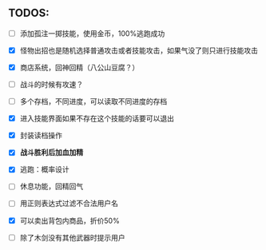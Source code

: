 ## TODOS:

- [ ] 添加孤注一掷技能，使用金币，100%逃跑成功

- [x] 怪物出招也是随机选择普通攻击或者技能攻击，如果气没了则只进行技能攻击

- [x] 商店系统，回神回精（八公山豆腐？）

- [ ] 战斗的时候有攻速？

- [ ] 多个存档，不同进度，可以读取不同进度的存档

- [x] 进入技能界面如果不存在这个技能的话要可以退出

- [x] 封装读档操作


- [x] **战斗胜利后加血加精**
- [x] 逃跑：概率设计
- [ ] 休息功能，回精回气
- [ ] 用正则表达式过滤不合法用户名
- [x] 可以卖出背包内商品，折价50%
- [ ] 除了木剑没有其他武器时提示用户
